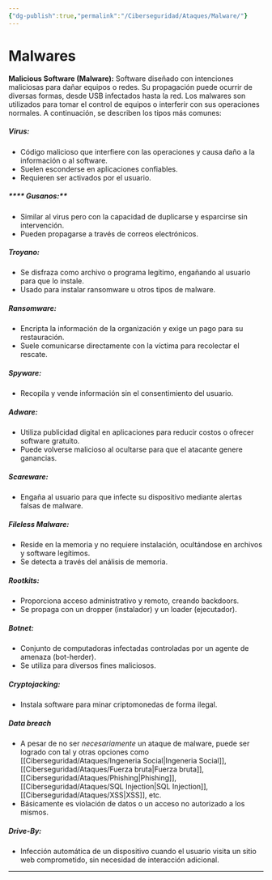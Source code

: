 ```yaml
---
{"dg-publish":true,"permalink":"/Ciberseguridad/Ataques/Malware/"}
---
```


# Malwares

**Malicious Software (Malware):** Software diseñado con intenciones maliciosas para dañar equipos o redes. Su propagación puede ocurrir de diversas formas, desde USB infectados hasta la red. Los malwares son utilizados para tomar el control de equipos o interferir con sus operaciones normales. A continuación, se describen los tipos más comunes:

##### **Virus:**
- Código malicioso que interfiere con las operaciones y causa daño a la información o al software.
- Suelen esconderse en aplicaciones confiables.
- Requieren ser activados por el usuario.

##### **** Gusanos:**
- Similar al virus pero con la capacidad de duplicarse y esparcirse sin intervención.
- Pueden propagarse a través de correos electrónicos.

##### **Troyano:**
- Se disfraza como archivo o programa legítimo, engañando al usuario para que lo instale.
- Usado para instalar ransomware u otros tipos de malware.

##### **Ransomware:**
- Encripta la información de la organización y exige un pago para su restauración.
- Suele comunicarse directamente con la víctima para recolectar el rescate.

##### **Spyware:**
- Recopila y vende información sin el consentimiento del usuario.

##### **Adware:**
- Utiliza publicidad digital en aplicaciones para reducir costos o ofrecer software gratuito.
- Puede volverse malicioso al ocultarse para que el atacante genere ganancias.

##### **Scareware:**
- Engaña al usuario para que infecte su dispositivo mediante alertas falsas de malware.

##### **Fileless Malware**:
- Reside en la memoria y no requiere instalación, ocultándose en archivos y software legítimos.
- Se detecta a través del análisis de memoria.

##### **Rootkits**:
- Proporciona acceso administrativo y remoto, creando backdoors.
- Se propaga con un dropper (instalador) y un loader (ejecutador).

##### **Botnet:**
- Conjunto de computadoras infectadas controladas por un agente de amenaza (bot-herder).
- Se utiliza para diversos fines maliciosos.

##### **Cryptojacking:**
- Instala software para minar criptomonedas de forma ilegal.

##### **Data breach**
- A pesar de no ser *necesariamente* un ataque de malware, puede ser logrado con tal y otras opciones como [[Ciberseguridad/Ataques/Ingeneria Social\|Ingeneria Social]], [[Ciberseguridad/Ataques/Fuerza bruta\|Fuerza bruta]], [[Ciberseguridad/Ataques/Phishing\|Phishing]], [[Ciberseguridad/Ataques/SQL Injection\|SQL Injection]], [[Ciberseguridad/Ataques/XSS\|XSS]], etc.
- Básicamente es violación de datos o un acceso no autorizado a los mismos.
##### **Drive-By:**
- Infección automática de un dispositivo cuando el usuario visita un sitio web comprometido, sin necesidad de interacción adicional.

---